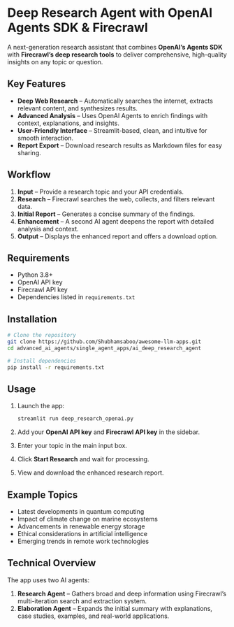 # Deep Research Agent with OpenAI Agents SDK & Firecrawl

A next-generation research assistant that combines **OpenAI’s Agents SDK** with **Firecrawl’s deep research tools** to deliver comprehensive, high-quality insights on any topic or question.

## Key Features

* **Deep Web Research** – Automatically searches the internet, extracts relevant content, and synthesizes results.
* **Advanced Analysis** – Uses OpenAI Agents to enrich findings with context, explanations, and insights.
* **User-Friendly Interface** – Streamlit-based, clean, and intuitive for smooth interaction.
* **Report Export** – Download research results as Markdown files for easy sharing.

## Workflow

1. **Input** – Provide a research topic and your API credentials.
2. **Research** – Firecrawl searches the web, collects, and filters relevant data.
3. **Initial Report** – Generates a concise summary of the findings.
4. **Enhancement** – A second AI agent deepens the report with detailed analysis and context.
5. **Output** – Displays the enhanced report and offers a download option.

## Requirements

* Python 3.8+
* OpenAI API key
* Firecrawl API key
* Dependencies listed in `requirements.txt`

## Installation

```bash
# Clone the repository
git clone https://github.com/Shubhamsaboo/awesome-llm-apps.git
cd advanced_ai_agents/single_agent_apps/ai_deep_research_agent

# Install dependencies
pip install -r requirements.txt
```

## Usage

1. Launch the app:

   ```bash
   streamlit run deep_research_openai.py
   ```
2. Add your **OpenAI API key** and **Firecrawl API key** in the sidebar.
3. Enter your topic in the main input box.
4. Click **Start Research** and wait for processing.
5. View and download the enhanced research report.

## Example Topics

* Latest developments in quantum computing
* Impact of climate change on marine ecosystems
* Advancements in renewable energy storage
* Ethical considerations in artificial intelligence
* Emerging trends in remote work technologies

## Technical Overview

The app uses two AI agents:

1. **Research Agent** – Gathers broad and deep information using Firecrawl’s multi-iteration search and extraction system.
2. **Elaboration Agent** – Expands the initial summary with explanations, case studies, examples, and real-world applications.

